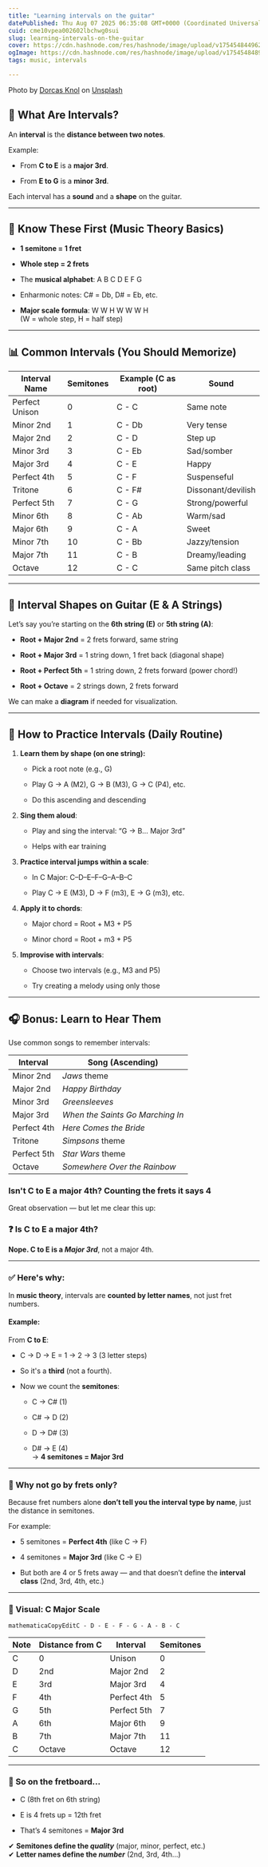 ```yaml
---
title: "Learning intervals on the guitar"
datePublished: Thu Aug 07 2025 06:35:08 GMT+0000 (Coordinated Universal Time)
cuid: cme10vpea002602lbchwg0sui
slug: learning-intervals-on-the-guitar
cover: https://cdn.hashnode.com/res/hashnode/image/upload/v1754548449621/65ee660f-6d61-4967-a55e-9096e94ecc67.jpeg
ogImage: https://cdn.hashnode.com/res/hashnode/image/upload/v1754548489359/0c61da19-1760-4bf2-b93e-c21322899f84.jpeg
tags: music, intervals

---
```


Photo by [Dorcas Knol](https://unsplash.com/@dk05?utm_content=creditCopyText&utm_medium=referral&utm_source=unsplash) on [Unsplash](https://unsplash.com/photos/a-person-holding-a-guitar-qYzE-0ne5Oo?utm_content=creditCopyText&utm_medium=referral&utm_source=unsplash)

## 🎵 What Are Intervals?

An **interval** is the **distance between two notes**.

Example:

* From **C to E** is a **major 3rd**.
    
* From **E to G** is a **minor 3rd**.
    

Each interval has a **sound** and a **shape** on the guitar.

---

## 🧠 Know These First (Music Theory Basics)

* **1 semitone = 1 fret**
    
* **Whole step = 2 frets**
    
* The **musical alphabet**: A B C D E F G
    
* Enharmonic notes: C# = Db, D# = Eb, etc.
    
* **Major scale formula**: W W H W W W H  
    (W = whole step, H = half step)
    

---

## 📊 Common Intervals (You Should Memorize)

| Interval Name | Semitones | Example (C as root) | Sound |
| --- | --- | --- | --- |
| Perfect Unison | 0 | C - C | Same note |
| Minor 2nd | 1 | C - Db | Very tense |
| Major 2nd | 2 | C - D | Step up |
| Minor 3rd | 3 | C - Eb | Sad/somber |
| Major 3rd | 4 | C - E | Happy |
| Perfect 4th | 5 | C - F | Suspenseful |
| Tritone | 6 | C - F# | Dissonant/devilish |
| Perfect 5th | 7 | C - G | Strong/powerful |
| Minor 6th | 8 | C - Ab | Warm/sad |
| Major 6th | 9 | C - A | Sweet |
| Minor 7th | 10 | C - Bb | Jazzy/tension |
| Major 7th | 11 | C - B | Dreamy/leading |
| Octave | 12 | C - C | Same pitch class |

---

## 🎸 Interval Shapes on Guitar (E & A Strings)

Let’s say you’re starting on the **6th string (E)** or **5th string (A)**:

* **Root + Major 2nd** = 2 frets forward, same string
    
* **Root + Major 3rd** = 1 string down, 1 fret back (diagonal shape)
    
* **Root + Perfect 5th** = 1 string down, 2 frets forward (power chord!)
    
* **Root + Octave** = 2 strings down, 2 frets forward
    

We can make a **diagram** if needed for visualization.

---

## 🧠 How to Practice Intervals (Daily Routine)

1. **Learn them by shape (on one string):**
    
    * Pick a root note (e.g., G)
        
    * Play G → A (M2), G → B (M3), G → C (P4), etc.
        
    * Do this ascending and descending
        
2. **Sing them aloud**:
    
    * Play and sing the interval: “G → B… Major 3rd”
        
    * Helps with ear training
        
3. **Practice interval jumps within a scale**:
    
    * In C Major: C–D–E–F–G–A–B–C
        
    * Play C → E (M3), D → F (m3), E → G (m3), etc.
        
4. **Apply it to chords**:
    
    * Major chord = Root + M3 + P5
        
    * Minor chord = Root + m3 + P5
        
5. **Improvise with intervals**:
    
    * Choose two intervals (e.g., M3 and P5)
        
    * Try creating a melody using only those
        

---

## 🎧 Bonus: Learn to Hear Them

Use common songs to remember intervals:

| Interval | Song (Ascending) |
| --- | --- |
| Minor 2nd | *Jaws* theme |
| Major 2nd | *Happy Birthday* |
| Minor 3rd | *Greensleeves* |
| Major 3rd | *When the Saints Go Marching In* |
| Perfect 4th | *Here Comes the Bride* |
| Tritone | *Simpsons* theme |
| Perfect 5th | *Star Wars* theme |
| Octave | *Somewhere Over the Rainbow* |

### Isn't C to E a major 4th? Counting the frets it says 4

Great observation — but let me clear this up:

### ❓ Is C to E a **major 4th**?

**Nope. C to E is a *Major 3rd***, not a major 4th.

---

### ✅ Here's why:

In **music theory**, intervals are **counted by letter names**, not just fret numbers.

#### Example:

From **C to E**:

* C → D → E = 1 → 2 → 3 (3 letter steps)
    
* So it's a **third** (not a fourth).
    
* Now we count the **semitones**:
    
    * C → C# (1)
        
    * C# → D (2)
        
    * D → D# (3)
        
    * D# → E (4)  
        → **4 semitones = Major 3rd**
        

---

### 🤯 Why not go by frets only?

Because fret numbers alone **don’t tell you the interval type by name**, just the distance in semitones.

For example:

* 5 semitones = **Perfect 4th** (like C → F)
    
* 4 semitones = **Major 3rd** (like C → E)
    
* But both are 4 or 5 frets away — and that doesn’t define the **interval class** (2nd, 3rd, 4th, etc.)
    

---

### 📏 Visual: C Major Scale

```plaintext
mathematicaCopyEditC - D - E - F - G - A - B - C
```

| Note | Distance from C | Interval | Semitones |
| --- | --- | --- | --- |
| C | 0 | Unison | 0 |
| D | 2nd | Major 2nd | 2 |
| E | 3rd | Major 3rd | 4 |
| F | 4th | Perfect 4th | 5 |
| G | 5th | Perfect 5th | 7 |
| A | 6th | Major 6th | 9 |
| B | 7th | Major 7th | 11 |
| C | Octave | Octave | 12 |

---

### 🎸 So on the fretboard...

* C (8th fret on 6th string)
    
* E is 4 frets up = 12th fret
    
* That’s 4 semitones = **Major 3rd**
    

✔ **Semitones define the *quality*** (major, minor, perfect, etc.)  
✔ **Letter names define the *number*** (2nd, 3rd, 4th...)